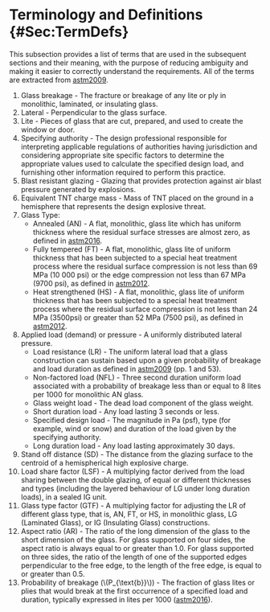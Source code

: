 # Terminology and Definitions {#Sec:TermDefs}

This subsection provides a list of terms that are used in the subsequent sections and their meaning, with the purpose of reducing ambiguity and making it easier to correctly understand the requirements. All of the terms are extracted from [astm2009](./SecReferences.md#astm2009).

1. Glass breakage - The fracture or breakage of any lite or ply in monolithic, laminated, or insulating glass.
2. Lateral - Perpendicular to the glass surface.
3. Lite - Pieces of glass that are cut, prepared, and used to create the window or door.
4. Specifying authority - The design professional responsible for interpreting applicable regulations of authorities having jurisdiction and considering appropriate site specific factors to determine the appropriate values used to calculate the specified design load, and furnishing other information required to perform this practice.
5. Blast resistant glazing - Glazing that provides protection against air blast pressure generated by explosions.
6. Equivalent TNT charge mass - Mass of TNT placed on the ground in a hemisphere that represents the design explosive threat.
7. Glass Type:
   - Annealed (AN) - A flat, monolithic, glass lite which has uniform thickness where the residual surface stresses are almost zero, as defined in [astm2016](./SecReferences.md#astm2016).
   - Fully tempered (FT) - A flat, monolithic, glass lite of uniform thickness that has been subjected to a special heat treatment process where the residual surface compression is not less than 69 MPa (10 000 psi) or the edge compression not less than 67 MPa (9700 psi), as defined in [astm2012](./SecReferences.md#astm2012).
   - Heat strengthened (HS) - A flat, monolithic, glass lite of uniform thickness that has been subjected to a special heat treatment process where the residual surface compression is not less than 24 MPa (3500psi) or greater than 52 MPa (7500 psi), as defined in [astm2012](./SecReferences.md#astm2012).
8. Applied load (demand) or pressure - A uniformly distributed lateral pressure.
   - Load resistance (LR) - The uniform lateral load that a glass construction can sustain based upon a given probability of breakage and load duration as defined in [astm2009](./SecReferences.md#astm2009) (pp. 1 and 53).
   - Non-factored load (NFL) - Three second duration uniform load associated with a probability of breakage less than or equal to 8 lites per 1000 for monolithic AN glass.
   - Glass weight load - The dead load component of the glass weight.
   - Short duration load - Any load lasting 3 seconds or less.
   - Specified design load - The magnitude in Pa (psf), type (for example, wind or snow) and duration of the load given by the specifying authority.
   - Long duration load - Any load lasting approximately 30 days.
9. Stand off distance (SD) - The distance from the glazing surface to the centroid of a hemispherical high explosive charge.
10. Load share factor (LSF) - A multiplying factor derived from the load sharing between the double glazing, of equal or different thicknesses and types (including the layered behaviour of LG under long duration loads), in a sealed IG unit.
11. Glass type factor (GTF) - A multiplying factor for adjusting the LR of different glass type, that is, AN, FT, or HS, in monolithic glass, LG (Laminated Glass), or IG (Insulating Glass) constructions.
12. Aspect ratio (AR) - The ratio of the long dimension of the glass to the short dimension of the glass. For glass supported on four sides, the aspect ratio is always equal to or greater than 1.0. For glass supported on three sides, the ratio of the length of one of the supported edges perpendicular to the free edge, to the length of the free edge, is equal to or greater than 0.5.
13. Probability of breakage (\\(P\_{\text{b}}\\)) - The fraction of glass lites or plies that would break at the first occurrence of a specified load and duration, typically expressed in lites per 1000 ([astm2016](./SecReferences.md#astm2016)).
